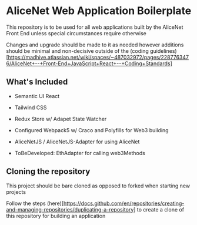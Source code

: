 # AliceNet Web Application Boilerplate

This repository is to be used for all web applications built by the AliceNet Front End unless special circumstances require otherwise

Changes and upgrade should be made to it as needed however additions should be minimal and non-decisive outside of the (coding guidelines)[https://madhive.atlassian.net/wiki/spaces/~487032972/pages/2287763476/AliceNet+--+Front-End+JavaScript+React+--+Coding+Standards]

## What's Included

- Semantic UI React
- Tailwind CSS
- Redux Store w/ Adapet State Watcher
- Configured Webpack5 w/ Craco and Polyfills for Web3 building
- AliceNetJS / AliceNetJS-Adapter for using AliceNet


- ToBeDeveloped: EthAdapter for calling web3Methods

## Cloning the repository

This project should be bare cloned as opposed to forked when starting new projects

Follow the steps (here)[https://docs.github.com/en/repositories/creating-and-managing-repositories/duplicating-a-repository] to create a clone of this repository for building an application
